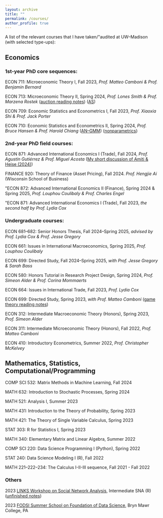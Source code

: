 ```yaml
---
layout: archive
title: ""
permalink: /courses/
author_profile: true
---
```


A list of the relevant courses that I have taken/"audited at UW–Madison (with selected type-ups):

## Economics

### 1st-year PhD core sequences:

ECON 711: Microeconomic Theory I, Fall 2023, *Prof. Matteo Camboni & Prof. Benjamin Bernard*

ECON 713: Microeconomic Theory II, Spring 2024, *Prof. Lones Smith & Prof. Marzena Rostek*  (<a href="/files/Eric_Auction_Theory_Reading_Notes.pdf" target="_blank">auction reading notes</a>) (<a href="/files/ECON713_2_Lec5_Adverse_Selection.pdf" target="_blank">AS</a>) 

ECON 709: Economic Statistics and Econometrics I, Fall 2023, *Prof. Xiaoxia Shi & Prof. Jack Porter* 

ECON 710: Economic Statistics and Econometrics II, Spring 2024, *Prof. Bruce Hansen & Prof. Harold Chiang* (<a href="/files/ECON710_2_Lec5.pdf" target="_blank">AN–GMM</a>) (<a href="/files/ECON710_2_Lec10.pdf" target="_blank">nonparametrics</a>)

### 2nd-year PhD field courses: 

ECON 871: Advanced International Economics I (Trade), Fall 2024, *Prof. Agustín Gutiérrez & Prof. Miguel Acosta* (<a href="/files/Eric_Econ871_PaperDiscussion_Pre.pdf" target="_blank">My short discussion of Amiti & Heise (2024)</a>)

FINANCE 920: Theory of Finance (Asset Pricing), Fall 2024. *Prof. Hengjie Ai* (Wisconsin School of Business)

"ECON 872: Advanced International Economics II (Finance), Spring 2024 & Spring 2025, *Prof. Louphou Coulibaly & Prof. Charles Engel* 

"ECON 871: Advanced International Economics I (Trade), Fall 2023, *the second half by Prof. Lydia Cox*

### Undergraduate courses:

ECON 681–682: Senior Honors Thesis, Fall 2024–Spring 2025, *advised by Prof. Lydia Cox & Prof. Jesse Gregory*

ECON 661: Issues in International Macroeconomics, Spring 2025, *Prof. Louphou Coulibaly* 

ECON 699: Directed Study, Fall 2024–Spring 2025, *with Prof. Jesse Gregory & Sarah Bass* 

ECON 580: Honors Tutorial in Research Project Design, Spring 2024, *Prof. Simeon Alder & Prof. Corina Mommaerts*

ECON 664: Issues in International Trade, Fall 2023, *Prof. Lydia Cox* 

ECON 699: Directed Study, Spring 2023, *with Prof. Matteo Camboni* (<a href="/files/3_Eric_ECON699_Game_Theory_Notes.pdf" target="_blank">game theory reading notes</a>)

ECON 312: Intermediate Macroeconomic Theory (Honors), Spring 2023, *Prof. Simeon Alder*

ECON 311: Intermediate Microeconomic Theory (Honors), Fall 2022, *Prof. Matteo Camboni*

ECON 410: Introductory Econometrics, Summer 2022, *Prof. Christopher McKelvey*

## Mathematics, Statistics, Computational/Programming

COMP SCI 532: Matrix Methods in Machine Learning, Fall 2024

MATH 632: Introduction to Stochastic Processes, Spring 2024 

MATH 521: Analysis I, Summer 2023

MATH 431: Introduction to the Theory of Probability, Spring 2023

MATH 421: The Theory of Single Variable Calculus, Spring 2023

STAT 303: R for Statistics I, Spring 2023

MATH 340: Elementary Matrix and Linear Algebra, Summer 2022

COMP SCI 220: Data Science Programming I (Python), Spring 2022

STAT 240: Data Science Modeling I (R), Fall 2022

MATH 221–222–234: The Calculus I-II-III sequence, Fall 2021 - Fall 2022

### Others

2023 <a href="https://www.linksworkshop.org/" target="_blank">LINKS Workshop on Social Network Analysis</a>, Intermediate SNA (R) (<a href="/files/Eric_LINKS_Workshop_2023_Intermediate_SNA.pdf" target="_blank">unfinished notes</a>)

2023 <a href="https://fodsi.us/index.html" target="_blank">FODSI Summer School on Foundation of Data Science</a>, Bryn Mawr College, PA
